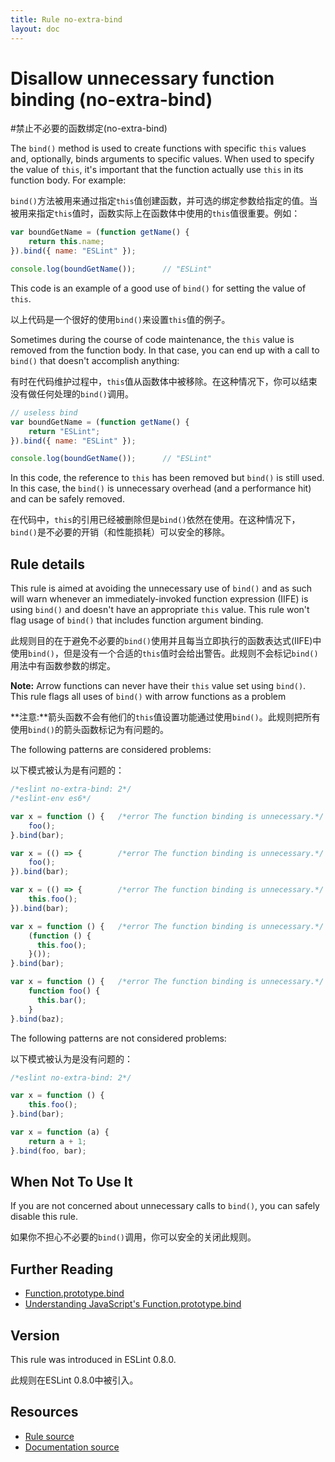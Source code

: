 ```yaml
---
title: Rule no-extra-bind
layout: doc
---
```

<!-- Note: No pull requests accepted for this file. See README.md in the root directory for details. -->
# Disallow unnecessary function binding (no-extra-bind)
#禁止不必要的函数绑定(no-extra-bind)

The `bind()` method is used to create functions with specific `this` values and, optionally, binds arguments to specific values. When used to specify the value of `this`, it's important that the function actually use `this` in its function body. For example:

`bind()`方法被用来通过指定`this`值创建函数，并可选的绑定参数给指定的值。当被用来指定`this`值时，函数实际上在函数体中使用的`this`值很重要。例如：

```js
var boundGetName = (function getName() {
    return this.name;
}).bind({ name: "ESLint" });

console.log(boundGetName());      // "ESLint"
```

This code is an example of a good use of `bind()` for setting the value of `this`.

以上代码是一个很好的使用`bind()`来设置`this`值的例子。


Sometimes during the course of code maintenance, the `this` value is removed from the function body. In that case, you can end up with a call to `bind()` that doesn't accomplish anything:

有时在代码维护过程中，`this`值从函数体中被移除。在这种情况下，你可以结束没有做任何处理的`bind()`调用。

```js
// useless bind
var boundGetName = (function getName() {
    return "ESLint";
}).bind({ name: "ESLint" });

console.log(boundGetName());      // "ESLint"
```

In this code, the reference to `this` has been removed but `bind()` is still used. In this case, the `bind()` is unnecessary overhead (and a performance hit) and can be safely removed.

在代码中，`this`的引用已经被删除但是`bind()`依然在使用。在这种情况下，`bind()`是不必要的开销（和性能损耗）可以安全的移除。

## Rule details

This rule is aimed at avoiding the unnecessary use of `bind()` and as such will warn whenever an immediately-invoked function expression (IIFE) is using `bind()` and doesn't have an appropriate `this` value. This rule won't flag usage of `bind()` that includes function argument binding.

此规则目的在于避免不必要的`bind()`使用并且每当立即执行的函数表达式(IIFE)中使用`bind()`，但是没有一个合适的`this`值时会给出警告。此规则不会标记`bind()`用法中有函数参数的绑定。

**Note:** Arrow functions can never have their `this` value set using `bind()`. This rule flags all uses of `bind()` with arrow functions as a problem

**注意:**箭头函数不会有他们的`this`值设置功能通过使用`bind()`。此规则把所有使用`bind()`的箭头函数标记为有问题的。

The following patterns are considered problems:

以下模式被认为是有问题的：

```js
/*eslint no-extra-bind: 2*/
/*eslint-env es6*/

var x = function () {   /*error The function binding is unnecessary.*/
    foo();
}.bind(bar);

var x = (() => {        /*error The function binding is unnecessary.*/
    foo();
}).bind(bar);

var x = (() => {        /*error The function binding is unnecessary.*/
    this.foo();
}).bind(bar);

var x = function () {   /*error The function binding is unnecessary.*/
    (function () {
      this.foo();
    }());
}.bind(bar);

var x = function () {   /*error The function binding is unnecessary.*/
    function foo() {
      this.bar();
    }
}.bind(baz);
```

The following patterns are not considered problems:

以下模式被认为是没有问题的：

```js
/*eslint no-extra-bind: 2*/

var x = function () {
    this.foo();
}.bind(bar);

var x = function (a) {
    return a + 1;
}.bind(foo, bar);
```

## When Not To Use It

If you are not concerned about unnecessary calls to `bind()`, you can safely disable this rule.

如果你不担心不必要的`bind()`调用，你可以安全的关闭此规则。

## Further Reading

* [Function.prototype.bind](https://developer.mozilla.org/en-US/docs/Web/JavaScript/Reference/Global_Objects/Function/bind)
* [Understanding JavaScript's Function.prototype.bind](http://www.smashingmagazine.com/2014/01/understanding-javascript-function-prototype-bind/)

## Version

This rule was introduced in ESLint 0.8.0.

此规则在ESLint 0.8.0中被引入。

## Resources

* [Rule source](https://github.com/eslint/eslint/tree/master/lib/rules/no-extra-bind.js)
* [Documentation source](https://github.com/eslint/eslint/tree/master/docs/rules/no-extra-bind.md)
